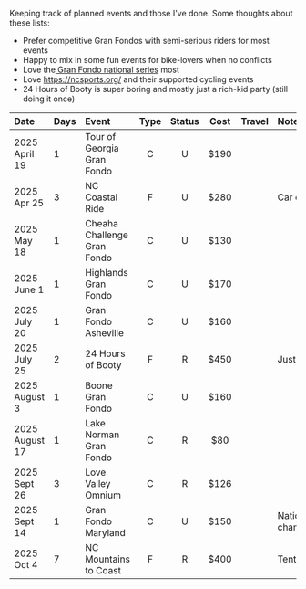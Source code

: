 Keeping track of planned events and those I've done. Some thoughts about these lists:

- Prefer competitive Gran Fondos with semi-serious riders for most events
- Happy to mix in some fun events for bike-lovers when no conflicts
- Love the[ Gran Fondo national series](https://www.granfondonationalseries.com/gfns-events-2025?utm_source=chatgpt.com) most
- Love https://ncsports.org/ and their supported cycling events
- 24 Hours of Booty is super boring and mostly just a rich-kid party (still doing it once)

| Date           | Days | Event                       | Type | Status | Cost | Travel | Notes                  |
| :------------- | :--- | :-------------------------- | :--: | :----: | :--: | :----- | :--------------------- |
| 2025 April 19  | 1    | Tour of Georgia Gran Fondo  |  C   |   U    | $190 |        |                        |
| 2025 Apr 25    | 3    | NC Coastal Ride             |  F   |   U    | $280 |        | Car camping            |
| 2025 May 18    | 1    | Cheaha Challenge Gran Fondo |  C   |   U    | $130 |        |                        |
| 2025 June 1    | 1    | Highlands Gran Fondo        |  C   |   U    | $170 |        |                        |
| 2025 July 20   | 1    | Gran Fondo Asheville        |  C   |   U    | $160 |        |                        |
| 2025 July 25   | 2    | 24 Hours of Booty           |  F   |   R    | $450 |        | Just this once         |
| 2025 August 3  | 1    | Boone Gran Fondo            |  C   |   U    | $160 |        |                        |
| 2025 August 17 | 1    | Lake Norman Gran Fondo      |  C   |   R    | $80  |        |                        |
| 2025 Sept 26   | 3    | Love Valley Omnium          |  C   |   R    | $126 |        |                        |
| 2025 Sept 14   | 1    | Gran Fondo Maryland         |  C   |   U    | $150 |        | National championships |
| 2025 Oct 4     | 7    | NC Mountains to Coast       |  F   |   R    | $400 |        | Tent camping           |
